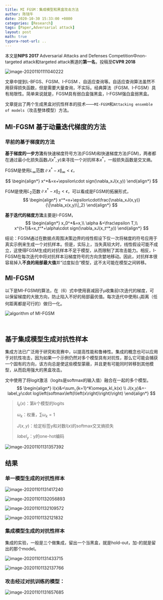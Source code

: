 ```yaml
---
title: MI FGSM：集成模型和黑盒攻击方法
author: 陈钱牛
date: 2020-10-30 15:33:00 +0800
categories: [Research]
tags: [Paper,Adversarial attack]
layout: post
math: true
typora-root-url: ..
---
```


本文是**NIPS 2017** Adversarial Attacks and Defenses Competition中non-targeted attack和targeted attack赛道的**第一名**，投稿至**CVPR 2018**

![image-20201101111040222](/assets/images/posts/2020-11-01-Paper_MI_FGSM/image-20201101111040222.png)

文章中提到L-BFGS、FGSM、I-FGSM 、自适应查询等。自适应查询算法虽然不用获得损失函数，但是需要大量查询，不实际。经典算法（FGSM、I-FGSM）具有局限性。简单来说就是，FGSM具有弱白盒强黑盒，I-FGSM强白盒弱黑盒。

文章提出了两个生成黑盒对抗性样本的技术——`MI-FGSM`和`Attacking ensemble of models`（攻击整体模型）方法。

## MI-FGSM 基于动量迭代梯度的方法

### 早前的基于梯度的方法

**基于梯度的一步方法**有快速梯度符号方法(FGSM)和快速梯度方法(FGM)，两者都在通过最小化损失函数$J(x^*,y)$来寻找一个对抗样本$x^*$，一般损失函数是交叉熵。

FGSM是使用$L_\infty$范数$\|x^*-x\|_\infty<\epsilon$，

$$
\begin{align*}
x^*&=x+\epsilon\cdot sign(\nabla_xJ(x,y)) 
\end{align*}
$$

FGM是使用$L_2$范数$\|x^*-x\|_2<\epsilon$，可以看成是FGSM的拓展形式，
$$
\begin{align*}
x^*=x+\epsilon\cdot\frac{\nabla_xJ(x,y)}{\|\nabla_x(x,y)\|_2}
\end{align*}
$$


**基于迭代的梯度方法**主要是I-FGSM，
$$
\begin{align*}
x_0^*&=x,\\
\alpha &=\frac\epsilon T,\\
x^{t+1}&=x_t^*+\alpha\cdot sign(\nabla_xJ(x_t^*,y))
\end{align*}
$$


结论：FGSM通过在数据点周围决策边界的线性假设下仅一次将梯度的符号应用于真实示例来生成一个对抗样本。但是，实际上，当失真较大时，线性假设可能不成立，这使得FGSM生成的对抗样本不足于模型，从而限制了其攻击能力。相反，I-FGSM在每次迭代中将对抗样本沿梯度符号的方向贪婪地移动。因此，对抗样本很容易掉入**不良的局部最大值**并“过度拟合”模型，这不太可能在模型之间转移。

## MI-FGSM

以下是MI-FGSM的算法，在（6）式中使用衰减因子$\mu$收集前t次迭代的梯度，可以保留梯度的大致方向，防止陷入不好的局部最优值。每次迭代中使用$L_1$距离（任何距离都是可行的）做归一化。

![algorithm of MI-FGSM](/assets/images/posts/2020-11-01-Paper_MI_FGSM/image-20201101125916799.png)

​            

## 基于集成模型生成对抗性样本

集成方法已广泛用于研究和竞赛中，以提高性能和鲁棒性。集成的概念也可以应用于对抗性攻击，因为如果一个示例仍然对多个模型具有对抗性，那么它可能会捕获一个固有的方向，该方向总是使这些模型蒙蔽，并且更有可能同时转移到其他模型，从而启用强大的黑盒攻击。

文中使用了将logit激活（logits是softmax的输入值）融合在一起的多个模型。
$$
\begin{align*}
l(x)&=\sum_{k=1}^K\omega_kl_k(x) \\
J(x,y)&=-label_y\cdot log\left(softmax\left(l\left(x\right)\right)\right)
\end{align*}
$$

> $l_k(x)$：第$k$个模型的logits
>
> $\omega_k$：权重，$\sum \omega_k =1$
>
> $J(x,y)$：给定标签y和对数$l(x)$的softmax交叉熵损失
>
> $label_y$：y的one-hot编码

![image-20201101131357392](/assets/images/posts/2020-11-01-Paper_MI_FGSM/image-20201101131357392.png)

## 结果

### 单一模型生成的对抗性样本

![image-20201101131417240](/assets/images/posts/2020-11-01-Paper_MI_FGSM/image-20201101131417240.png)



![image-20201101132056893](/assets/images/posts/2020-11-01-Paper_MI_FGSM/image-20201101132056893.png)



![image-20201101132109572](/assets/images/posts/2020-11-01-Paper_MI_FGSM/image-20201101132109572.png)



![image-20201101132121832](/assets/images/posts/2020-11-01-Paper_MI_FGSM/image-20201101132121832.png)



### 集成模型生成的对抗性样本

集成的实验，一般是三个做集成，留出一个当黑盒，就是hold-out，加-的就是留出的那个model。

![image-20201101131433715](/assets/images/posts/2020-11-01-Paper_MI_FGSM/image-20201101131433715.png)



![image-20201101132137766](/assets/images/posts/2020-11-01-Paper_MI_FGSM/image-20201101132137766.png)

### 攻击经过对抗训练的模型：

![image-20201101131657685](/assets/images/posts/2020-11-01-Paper_MI_FGSM/image-20201101131657685.png)

[^source code]: :https://github.com/dongyp13/